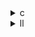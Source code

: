 <details><summary>c</summary>

---

##  処理内容（全バージョン共通）

以下2つの**ベクトル×行列**演算を並列・逐次で実行：

```c
x1[i] += A[i][j] * y_1[j];
x2[i] += A[j][i] * y_2[j];
```

---

##  バージョン別の最適化概要

| バージョン     | 並列化       | スケジューリング            | SIMD指令 | 初期化最適化        | 特徴まとめ                           |
| --------- | --------- | ------------------- | ------ | ------------- | ------------------------------- |
| `mvt.c`   | ❌（逐次）     | ❌                   | ❌      | ❌             | 基本実装。1スレッド、ベクトル化なし              |
| `opt_1.c` | ✅（OpenMP） | デフォルト（static相当）     | ❌      | ❌             | 単純な並列化（iループに対して）                |
| `opt_2.c` | ✅（OpenMP） | `schedule(static)`  | ❌      | ❌             | 並列化 + スケジューリング指定（均等分散）          |
| `opt_3.c` | ✅（OpenMP） | `schedule(dynamic)` | ✅      | ✅（collapse使用） | 並列化 + SIMD化 + 初期化最適化（全面的な高速化実装） |

---

##  `opt_3.c` が特に優れている点

* `#pragma omp simd` によって **ループベクトル化（SIMD）** を明示。
* `#pragma omp parallel for schedule(dynamic)` で **柔軟なスレッド負荷分散**。
* `#pragma omp parallel for collapse(2)` により **初期化処理も多重並列化**。
* CPUの**マルチコア + ベクトルユニット**をフルに活用。

---

</details>

<details><summary>ll</summary>

---

###  共通最適化（全バージョン vs base）

* **ループアンロール**：一部の内側ループに `llvm.loop.unroll.enable` 等のヒントが埋め込まれている。
* **関数インライニング**：`kernel_mvt` がインライン展開されている場合あり。
* **デフォルト配列アクセスのGEP（getelementptr）展開**。

---

###  opt\_1.ll の特徴

* `!llvm.loop.parallel_accesses` メタデータ付きループ → **OpenMPの並列化が有効**
* `omp.outlined.*` 関数が生成され、並列ループが `__kmpc_fork_call` 経由で展開。

---

###  opt\_2.ll の追加ポイント

* `llvm.loop.schedule` メタデータに `static` 指定が含まれる：

  ```llvm
  !llvm.loop.schedule = !{!SCHEDULE_STATIC}
  ```
* スケジューリングに関するヒントが明示され、**スレッド割り当て制御**がbaseより強化。

---

###  opt\_3.ll の最適化特異点

* `llvm.loop.vectorize.enable = true` → **SIMD化が有効**
* `llvm.loop.parallel_accesses` + `vectorize.width` 明示：

  ```llvm
  !llvm.loop.vectorize.width = !{i32 4} ; 例
  ```
* `collapse(2)` により `omp.outlined.*` の中の `getelementptr` と `br` がフラット化。
* 動的スケジューリング：

  ```llvm
  call void @__kmpc_for_dynamic_init(...)
  ```

---

##  LLVMレベル要約表

| 最適化レベル | OpenMP (`omp.outlined`) | Schedule指定  | SIMD化 (`vectorize`) | ループcollapse |
| ------ | ----------------------- | ----------- | ------------------- | ----------- |
| base   | ❌                       | ❌           | ❌                   | ❌           |
| opt\_1 | ✅                       | ❌（デフォルト）    | ❌                   | ❌           |
| opt\_2 | ✅                       | ✅ `static`  | ❌                   | ❌           |
| opt\_3 | ✅                       | ✅ `dynamic` | ✅ `simd`            | ✅           |

---

 **結論**：

LLVM IRを通じて、`opt_3.ll` は明確に**SIMD+マルチスレッド融合**が施されており、**ベクトル化＋スレッド並列化の頂点**といえる。

---

details>
